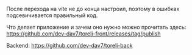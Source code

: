 После перехода на vite не до конца настроил, поэтому в ошибках подсевичивается правильный код.

Что делает приложение и зачем оно нужно можно прочитать здесь: https://github.com/dev-dav7/toreli-front/releases/tag/publish

Backend: https://github.com/dev-dav7/toreli-back
